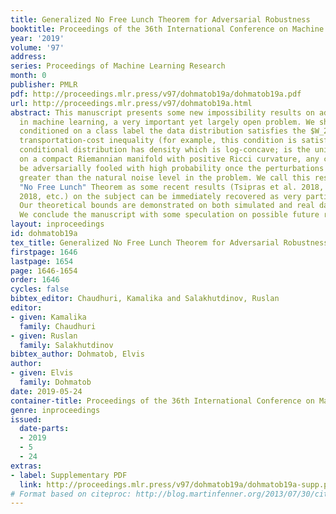 ```yaml
---
title: Generalized No Free Lunch Theorem for Adversarial Robustness
booktitle: Proceedings of the 36th International Conference on Machine Learning
year: '2019'
volume: '97'
address: 
series: Proceedings of Machine Learning Research
month: 0
publisher: PMLR
pdf: http://proceedings.mlr.press/v97/dohmatob19a/dohmatob19a.pdf
url: http://proceedings.mlr.press/v97/dohmatob19a.html
abstract: This manuscript presents some new impossibility results on adversarial robustness
  in machine learning, a very important yet largely open problem. We show that if
  conditioned on a class label the data distribution satisfies the $W_2$ Talagrand
  transportation-cost inequality (for example, this condition is satisfied if the
  conditional distribution has density which is log-concave; is the uniform measure
  on a compact Riemannian manifold with positive Ricci curvature, any classifier can
  be adversarially fooled with high probability once the perturbations are slightly
  greater than the natural noise level in the problem. We call this result The Strong
  "No Free Lunch" Theorem as some recent results (Tsipras et al. 2018, Fawzi et al.
  2018, etc.) on the subject can be immediately recovered as very particular cases.
  Our theoretical bounds are demonstrated on both simulated and real data (MNIST).
  We conclude the manuscript with some speculation on possible future research directions.
layout: inproceedings
id: dohmatob19a
tex_title: Generalized No Free Lunch Theorem for Adversarial Robustness
firstpage: 1646
lastpage: 1654
page: 1646-1654
order: 1646
cycles: false
bibtex_editor: Chaudhuri, Kamalika and Salakhutdinov, Ruslan
editor:
- given: Kamalika
  family: Chaudhuri
- given: Ruslan
  family: Salakhutdinov
bibtex_author: Dohmatob, Elvis
author:
- given: Elvis
  family: Dohmatob
date: 2019-05-24
container-title: Proceedings of the 36th International Conference on Machine Learning
genre: inproceedings
issued:
  date-parts:
  - 2019
  - 5
  - 24
extras:
- label: Supplementary PDF
  link: http://proceedings.mlr.press/v97/dohmatob19a/dohmatob19a-supp.pdf
# Format based on citeproc: http://blog.martinfenner.org/2013/07/30/citeproc-yaml-for-bibliographies/
---
```

